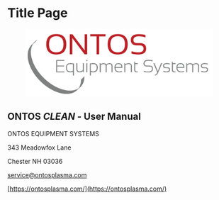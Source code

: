 # Title Page

<figure><img src=".gitbook/assets/OES LogoReduced.png" alt=""><figcaption></figcaption></figure>

## &#x20;                                  ONTOS _CLEAN_ - User Manual                        &#x20;

&#x20;                                                  ONTOS EQUIPMENT SYSTEMS

&#x20;                                                          343 Meadowfox Lane&#x20;

&#x20;                                                             Chester NH 03036

&#x20;                                                       service@ontosplasma.com

&#x20;                                                       [https://ontosplasma.com/](https://ontosplasma.com/)
